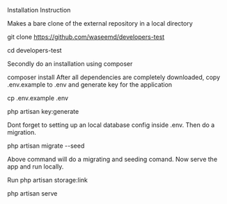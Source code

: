 Installation Instruction

Makes a bare clone of the external repository in a local directory

git clone https://github.com/waseemd/developers-test

cd developers-test

Secondly do an installation using composer

composer install
After all dependencies are completely downloaded, copy .env.example to .env and generate key for the application

cp .env.example .env

php artisan key:generate

Dont forget to setting up an local database config inside .env. Then do a migration.


php artisan migrate --seed

Above command will do a migrating and seeding comand. Now serve the app and run locally.

Run php artisan storage:link

php artisan serve
